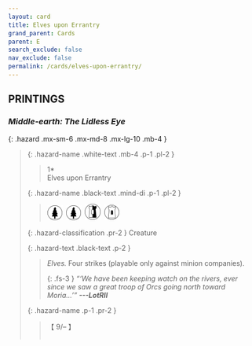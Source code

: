 ```yaml
---
layout: card
title: Elves upon Errantry
grand_parent: Cards
parent: E
search_exclude: false
nav_exclude: false
permalink: /cards/elves-upon-errantry/
---
```


## PRINTINGS


### _Middle-earth: The Lidless Eye_

{: .hazard .mx-sm-6 .mx-md-8 .mx-lg-10 .mb-4 }
> {: .hazard-name .white-text .mb-4 .p-1 .pl-2 }
> > <div class="hazard-mp">1*</div>
> > <div class="card-name">Elves upon Errantry</div>
>
> {: .hazard-name .black-text .mind-di .p-1 .pl-2 }
> > ![](/assets/images/wilderness.svg)&ensp;![](/assets/images/wilderness.svg)&ensp;![](/assets/images/border-land.svg)&ensp;![](/assets/images/free-domain.svg)
>
> {: .hazard-classification .pr-2 }
> Creature
>
> {: .hazard-text .black-text .p-2 }
> > _Elves._ Four strikes (playable only against minion companies).   
> > 
> > {: .fs-3 } 
> > _“‘We have been keeping watch on the rivers, ever since we saw a great troop of Orcs going north toward Moria...’”_ ***---&#65279;LotRII*** 
>
> {: .hazard-name .p-1 .pr-2 }
> > <div class="card-shield">【 9/&ndash; 】</div>
> > <div class="card-corruption">&nbsp;</div>

